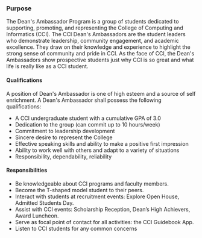 ### Purpose

The Dean's Ambassador Program is a group of students dedicated to supporting, promoting, and representing the College of Computing and Informatics (CCI). The CCI Dean's Ambassadors are the student leaders who demonstrate leadership, community engagement, and academic excellence. They draw on their knowledge and experience to highlight the strong sense of community and pride in CCI. As the face of CCI, the Dean's Ambassadors show prospective students just why CCI is so great and what life is really like as a CCI student. 

#### Qualifications

A position of Dean's Ambassador is one of high esteem and a source of self enrichment. A Dean's Ambassador shall possess the following qualifications:	

- A CCI undergraduate student with a cumulative GPA of 3.0
- Dedication to the group (can commit up to 10 hours/week)
- Commitment to leadership development
- Sincere desire to represent the College
- Effective speaking skills and ability to make a positive first impression
- Ability to work well with others and adapt to a variety of situations
- Responsibility, dependability, reliability

#### Responsibilities

- Be knowledgeable about CCI programs and faculty members.
- Become the T-­shaped model student to their peers.
- Interact with students at recruitment events: Explore Open House, Admitted Students Day.
- Assist with CCI events: Scholarship Reception, Dean’s High Achievers, Award Luncheon.
- Serve as focal point of contact for all activities: the CCI Guidebook App. 
- Listen to CCI students for any common concerns

